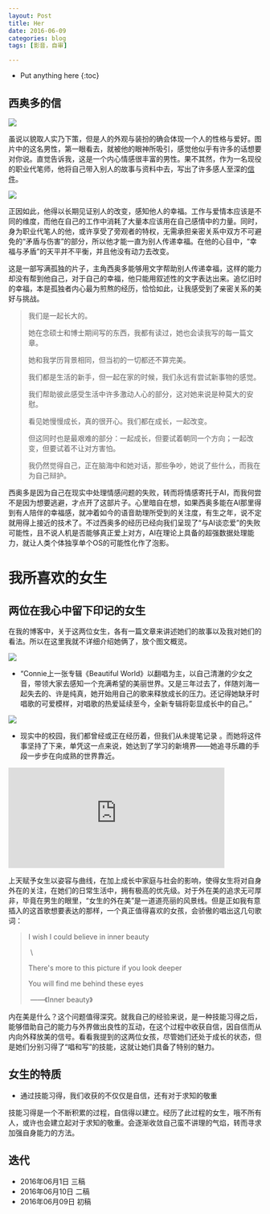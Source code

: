 ```yaml
---
layout: Post
title: Her
date: 2016-06-09
categories: blog
tags: [影音，自审]

---
```


* Put anything here
  {:toc}

## 西奥多的信

![](http://p4.music.126.net/yfO3D-nxqYw71TivgJCunw==/5924168650524545.jpg)

虽说以貌取人实乃下策，但是人的外观与装扮的确会体现一个人的性格与爱好。图片中的这名男性，第一眼看去，就被他的眼神所吸引，感觉他似乎有许多的话想要对你说。直觉告诉我，这是一个内心情感很丰富的男性。果不其然，作为一名现役的职业代笔师，他将自己带入别人的故事与资料中去，写出了许多感人至深的[信件](http://i.mtime.com/Coldfly/blog/7753546/)。

![](http://img31.mtime.cn/mg/2014/03/02/150747.83686959.jpg)

正因如此，他得以长期见证别人的改变，感知他人的幸福。工作与爱情本应该是不同的维度，而他在自己的工作中消耗了大量本应该用在自己感情中的力量。同时，身为职业代笔人的他，或许享受了旁观者的特权，无需承担亲密关系中双方不可避免的“矛盾与伤害”的部分，所以他才能一直为别人传递幸福。在他的心目中，“幸福与矛盾”的天平并不平衡，并且他没有动力去改变。

这是一部写满孤独的片子，主角西奥多能够用文字帮助别人传递幸福，这样的能力却没有帮到他自己，对于自己的幸福，他只能用叙述性的文字表达出来。追忆旧时的幸福，本是孤独者内心最为煎熬的经历，恰恰如此，让我感受到了亲密关系的美好与挑战。

> 我们是一起长大的。
>
> 她在念硕士和博士期间写的东西，我都有读过，她也会读我写的每一篇文章。
>
> 她和我学历背景相同，但当初的一切都还不算完美。
>
> 我们都是生活的新手，但一起在家的时候，我们永远有尝试新事物的感觉。
>
> 我们帮助彼此感受生活中许多激动人心的部分，这对她来说是种莫大的安慰。
>
> 看见她慢慢成长，真的很开心。我们都在成长，一起改变。
>
> 但这同时也是最艰难的部分：一起成长，但要试着朝同一个方向；一起改变，但要试着不让对方害怕。
>
> 我仍然觉得自己，正在脑海中和她对话，那些争吵，她说了些什么，而我在为自己辩护。

西奥多是因为自己在现实中处理情感问题的失败，转而将情感寄托于AI，而我何尝不是因为想要逃避，才点开了这部片子。心里暗自在想，如果西奥多能在AI那里得到有人陪伴的幸福感，就冲着如今的语音助理所受到的关注度，有生之年，说不定就用得上接近的技术了。不过西奥多的经历已经向我们呈现了“与AI谈恋爱”的失败可能性，且不说人机是否能够真正爱上对方，AI在理论上具备的超强数据处理能力，就让人类个体独享单个OS的可能性化作了泡影。

# 我所喜欢的女生

## 两位在我心中留下印记的女生

在我的博客中，关于这两位女生，各有一篇文章来讲述她们的故事以及我对她们的看法。所以在这里我就不详细介绍她俩了，放个图文概览。

![](http://connietalbot.asia/wp-content/uploads/2016/02/OSC_0768.jpg)

* “Connie上一张专辑《Beautiful World》以翻唱为主，以自己清澈的少女之音，带领大家去感知一个充满希望的美丽世界。又是三年过去了，伴随刘海一起失去的、许是纯真，她开始用自己的歌来释放成长的压力。还记得她缺牙时唱歌的可爱模样，对唱歌的热爱延续至今，全新专辑将彰显成长中的自己。”

![](https://images-cn.ssl-images-amazon.com/images/I/812apUyKvgL.jpg)

* 现实中的校园，我们都曾经或正在经历着，但我们从未提笔记录 。而她将这件事坚持了下来，单凭这一点来说，她达到了学习的新境界——她追寻乐趣的手段一步步在向成熟的世界靠近。

<iframe src="http://musicbox.coding.io/m163player/29823141" frameborder="0" scrolling="0" width="430" height="200" allowtransparency></iframe>

上天赋予女生以姿容与曲线，在加上成长中家庭与社会的影响，使得女生将对自身外在的关注，在她们的日常生活中，拥有极高的优先级。对于外在美的追求无可厚非，毕竟在男生的眼里，“女生的外在美”是一道道亮丽的风景线。但是正如我有意插入的这首歌想要表达的那样，一个真正值得喜欢的女孩，会骄傲的唱出这几句歌词：

> I wish I could believe in inner beauty
>
> ​                           \
>
> There's more to this picture if you look deeper
>
> You will find me behind these eyes
>
> ​            ——《Inner beauty》

内在美是什么？这个问题值得深究。就我自己的经验来说，是一种技能习得之后，能够借助自己的能力与外界做出良性的互动，在这个过程中收获自信，因自信而从内向外释放美的信号。看看我提到的这两位女孩，尽管她们还处于成长的状态，但是她们分别习得了“唱和写”的技能，这就让她们具备了特别的魅力。

## 女生的特质

* 通过技能习得，我们收获的不仅仅是自信，还有对于求知的敬重

技能习得是一个不断积累的过程，自信得以建立。经历了此过程的女生，哦不所有人，或许也会建立起对于求知的敬重。会逐渐收敛自己蛮不讲理的气焰，转而寻求加强自身能力的方法。



## 迭代

* 2016年06月1日 三稿
* 2016年06月10日 二稿
* 2016年06月09日 初稿